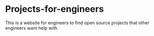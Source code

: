 # Projects-for-engineers
This is a website for engineers to find open source projects that other engineers want help with

